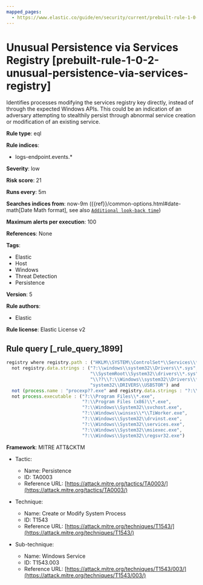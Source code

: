 ```yaml
---
mapped_pages:
  - https://www.elastic.co/guide/en/security/current/prebuilt-rule-1-0-2-unusual-persistence-via-services-registry.html
---
```


# Unusual Persistence via Services Registry [prebuilt-rule-1-0-2-unusual-persistence-via-services-registry]

Identifies processes modifying the services registry key directly, instead of through the expected Windows APIs. This could be an indication of an adversary attempting to stealthily persist through abnormal service creation or modification of an existing service.

**Rule type**: eql

**Rule indices**:

* logs-endpoint.events.*

**Severity**: low

**Risk score**: 21

**Runs every**: 5m

**Searches indices from**: now-9m ({{ref}}/common-options.html#date-math[Date Math format], see also [`Additional look-back time`](docs-content://solutions/security/detect-and-alert/create-detection-rule.md#rule-schedule))

**Maximum alerts per execution**: 100

**References**: None

**Tags**:

* Elastic
* Host
* Windows
* Threat Detection
* Persistence

**Version**: 5

**Rule authors**:

* Elastic

**Rule license**: Elastic License v2

## Rule query [_rule_query_1899]

```js
registry where registry.path : ("HKLM\\SYSTEM\\ControlSet*\\Services\\*\\ServiceDLL", "HKLM\\SYSTEM\\ControlSet*\\Services\\*\\ImagePath") and
  not registry.data.strings : ("?:\\windows\\system32\\Drivers\\*.sys",
                               "\\SystemRoot\\System32\\drivers\\*.sys",
                               "\\??\\?:\\Windows\\system32\\Drivers\\*.SYS",
                               "system32\\DRIVERS\\USBSTOR") and
  not (process.name : "procexp??.exe" and registry.data.strings : "?:\\*\\procexp*.sys") and
  not process.executable : ("?:\\Program Files\\*.exe",
                            "?:\\Program Files (x86)\\*.exe",
                            "?:\\Windows\\System32\\svchost.exe",
                            "?:\\Windows\\winsxs\\*\\TiWorker.exe",
                            "?:\\Windows\\System32\\drvinst.exe",
                            "?:\\Windows\\System32\\services.exe",
                            "?:\\Windows\\System32\\msiexec.exe",
                            "?:\\Windows\\System32\\regsvr32.exe")
```

**Framework**: MITRE ATT&CKTM

* Tactic:

    * Name: Persistence
    * ID: TA0003
    * Reference URL: [https://attack.mitre.org/tactics/TA0003/](https://attack.mitre.org/tactics/TA0003/)

* Technique:

    * Name: Create or Modify System Process
    * ID: T1543
    * Reference URL: [https://attack.mitre.org/techniques/T1543/](https://attack.mitre.org/techniques/T1543/)

* Sub-technique:

    * Name: Windows Service
    * ID: T1543.003
    * Reference URL: [https://attack.mitre.org/techniques/T1543/003/](https://attack.mitre.org/techniques/T1543/003/)



